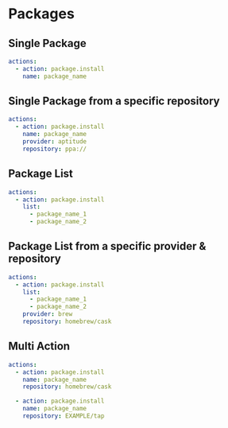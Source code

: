# Packages

## Single Package

```yaml
actions:
  - action: package.install
    name: package_name
```

## Single Package from a specific repository

```yaml
actions:
  - action: package.install
    name: package_name
    provider: aptitude
    repository: ppa://
```

## Package List

```yaml
actions:
  - action: package.install
    list:
      - package_name_1
      - package_name_2
```

## Package List from a specific provider & repository

```yaml
actions:
  - action: package.install
    list:
      - package_name_1
      - package_name_2
    provider: brew
    repository: homebrew/cask
```

## Multi Action

```yaml
actions:
  - action: package.install
    name: package_name
    repository: homebrew/cask

  - action: package.install
    name: package_name
    repository: EXAMPLE/tap
```
